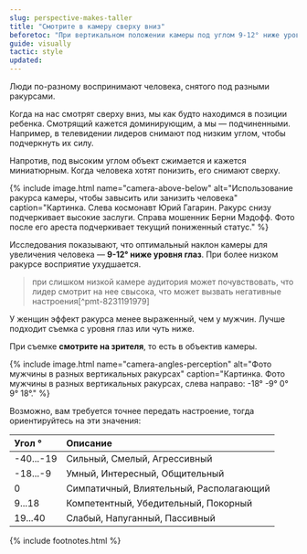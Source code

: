 ```yaml
---
slug: perspective-makes-taller
title: "Смотрите в камеру сверху вниз"
beforetoc: "При вертикальном положении камеры под углом 9-12° ниже уровня глаз объект кажется больше."
guide: visually
tactic: style
updated:
---
```

Люди по-разному воспринимают человека, снятого под разными ракурсами.

Когда на нас смотрят сверху вниз, мы как будто находимся в позиции ребенка. Смотрящий кажется доминирующим, а мы — подчиненными. Например, в телевидении лидеров снимают под низким углом, чтобы подчеркнуть их силу.

Напротив, под высоким углом объект сжимается и кажется миниатюрным. Когда человека хотят понизить, его снимают сверху.

{% include image.html name="camera-above-below" alt="Использование ракурса камеры, чтобы завысить или занизить человека" caption="Картинка. Слева космонавт Юрий Гагарин. Ракурс снизу подчеркивает высокие заслуги. Справа мошенник Берни Мэдофф. Фото после его ареста подчеркивает текущий пониженный статус." %}

Исследования показывают, что оптимальный наклон камеры для увеличения человека — **9-12° ниже уровня глаз**. При более низком ракурсе восприятие ухудшается.

> при слишком низкой камере аудитория может почувствовать, что лидер смотрит на нее свысока, что может вызвать негативные настроения[^pmt-8231191979]

У женщин эффект ракурса менее выраженный, чем у мужчин. Лучше подходит съемка с уровня глаз или чуть ниже.

При съемке **смотрите на зрителя**, то есть в объектив камеры.

{% include image.html name="camera-angles-perception" alt="Фото мужчины в разных вертикальных ракурсах" caption="Картинка. Фото мужчины в разных вертикальных ракурсах, слева направо: -18° -9° 0° 9° 18°." %}

Возможно, вам требуется точнее передать настроение, тогда ориентируйтесь на эти значения:

| Угол ° | Описание |
|:----------|:-------------|
| -40...-19 | Сильный, Смелый, Агрессивный |
| -18...-9 | Умный, Интересный, Общительный  |
| 0 | Симпатичный, Влиятельный, Располагающий |
| 9...18 | Компетентный, Убедительный, Покорный |
| 19...40 | Слабый, Напуганный, Пассивный |

{% include footnotes.html %}
